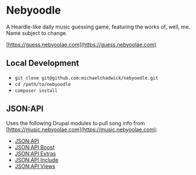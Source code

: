 # Nebyoodle

A Heardle-like daily music guessing game, featuring the works of, well, me. Name subject to change.

[https://guess.nebyoolae.com](https://guess.nebyoolae.com)

## Local Development

* `git clone git@github.com:michaelchadwick/nebyoodle.git`
* `cd /path/to/nebyoodle`
* `composer install`

## JSON:API

Uses the following Drupal modules to pull song info from [https://music.nebyoolae.com](https://music.nebyoolae.com):

* [JSON:API](https://www.drupal.org/docs/core-modules-and-themes/core-modules/jsonapi-module)
* [JSON:API Boost](https://www.drupal.org/project/jsonapi_boost)
* [JSON:API Extras](https://www.drupal.org/project/jsonapi_extras)
* [JSON:API Include](https://www.drupal.org/project/jsonapi_include)
* [JSON:API Views](https://www.drupal.org/project/jsonapi_views)
